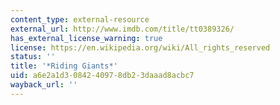 ```yaml
---
content_type: external-resource
external_url: http://www.imdb.com/title/tt0389326/
has_external_license_warning: true
license: https://en.wikipedia.org/wiki/All_rights_reserved
status: ''
title: '*Riding Giants*'
uid: a6e2a1d3-0842-4097-8db2-3daaad8acbc7
wayback_url: ''
---
```

